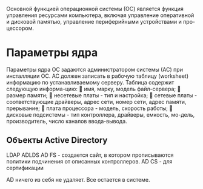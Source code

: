 Основной функцией операционной системы (ОС) является функция управления ресурсами компьютера, включая управление оперативной и дисковой памятью, управление периферийными устройствами и про-цессором.

# Параметры ядра

Параметры ядра ОС задаются администратором системы (АС) при инсталляции ОС.
АС должен записать в рабочую таблицу (worksheet) информацию по устанавливаемому серверу. Таблица содержит следующую информа-цию:
 имя, марку, модель файл-сервера;
 размер памяти;
 несетевые платы - тип и настройка;
 сетевые платы - соответствующие драйверы, адрес сети, номер сети, адрес памяти, прерывание;
 плата процессора - модель, скорость работы;
 дисковые подсистемы - тип контроллера, драйверы, емкость, мо-дель, производитель, число каналов ввода-вывода.

## Объекты Active Directory

LDAP 
ADLDS 
AD FS - создается сайт, в котором прописываются политики подчинения от описанных контроллеров. 
AD CS - для сертификации 

AD ничего из себя не удаляет. Все остается в системе. 

